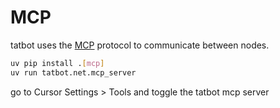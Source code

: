 # MCP

tatbot uses the [MCP](https://github.com/modelcontextprotocol/python-sdk) protocol to communicate between nodes.

```bash
uv pip install .[mcp]
uv run tatbot.net.mcp_server
```

go to Cursor Settings > Tools and toggle the tatbot mcp server